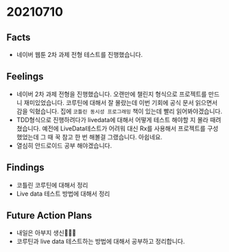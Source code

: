 # 20210710

## Facts

- 네이버 웹툰 2차 과제 전형 테스트를 진행했습니다. 

## Feelings

* 네이버 2차 과제 전형을 진행했습니다. 오랜만에 챌린지 형식으로 프로젝트를 만드니 재미있었습니다. 코루틴에 대해서 잘 몰랐는데 이번 기회에 공식 문서 읽으면서 감을 익혔습니다. 집에 `코틀린 동시성 프로그래밍` 책이 있는데 빨리 읽어봐야겠습니다. 
* TDD형식으로 진행하려다가 livedata에 대해서 어떻게 테스트 해야할 지 몰라 때려쳤습니다. 예전에 LiveData테스트가 어려워 대신 Rx를 사용해서 프로젝트를 구성했었는데 그 때 꾹 참고 한 번 해볼걸 그랬습니다. 아쉽네요.
* 열심히 안드로이드 공부 해야겠습니다. 

## Findings

* 코틀린 코루틴에 대해서 정리 
* Live data 테스트 방법에 대해서 정리

## Future Action Plans

* 내일은 아부지 생신🥳🥳🥳
* 코루틴과 live data 테스트하는 방법에 대해서 공부하고 정리합니다.

